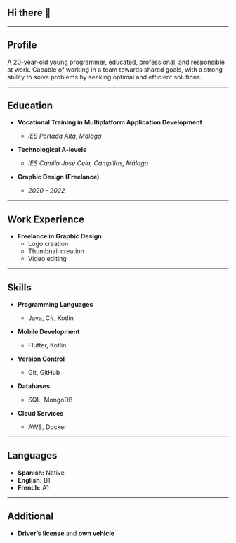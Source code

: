 ## Hi there 👋

---

## Profile
A 20-year-old young programmer, educated, professional, and responsible at work. Capable of working in a team towards shared goals, with a strong ability to solve problems by seeking optimal and efficient solutions.

---

## Education

- **Vocational Training in Multiplatform Application Development**
  - *IES Portada Alta, Málaga*

- **Technological A-levels**
  - *IES Camilo José Cela, Campillos, Málaga*

- **Graphic Design (Freelance)**
  - *2020 - 2022*

---

## Work Experience

- **Freelance in Graphic Design**
  - Logo creation
  - Thumbnail creation
  - Video editing

---

## Skills

- **Programming Languages**
  - Java, C#, Kotlin

- **Mobile Development**
  - Flutter, Kotlin

- **Version Control**
  - Git, GitHub

- **Databases**
  - SQL, MongoDB

- **Cloud Services**
  - AWS, Docker

---

## Languages

- **Spanish:** Native
- **English:** B1
- **French:** A1

---

## Additional

- **Driver’s license** and **own vehicle**

